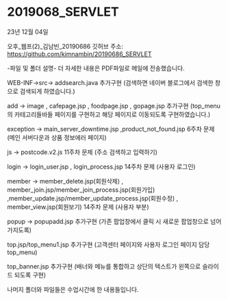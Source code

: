 # 2019068_SERVLET

23년 12월 04일

오후_웹프(2)_김남빈_20190686
깃허브 주소: https://github.com/kimnambin/20190686_SERVLET

-파일 및 폴더 설명- 더 자세한 내용은  PDF파일로 메일에 전송했습니다.

WEB-INF->src-> addsearch.java
추가구현 (검색하면 네이버 블로그에서 검색한 창으로 검색되게 하였습니다.)

add -> image , cafepage.jsp , foodpage.jsp , gopage.jsp
추가구현 (top_menu의 카테고리들바들 페이지를 구현하고 해당 페이지로 이동되도록 구현하였습니다.)

exception -> main_server_downtime.jsp ,product_not_found.jsp
6주차 문제 (메인 서버다운과 상품 정보에러 페이지)

js -> postcode.v2.js 
11주차 문제 (주소 검색하고 입력하기)

login -> login_user.jsp , login_process.jsp
14주차 문제 (사용자 로그인)

member -> member_delete.jsp(회원삭제) , member_join.jsp/member_join_process.jsp(회원가입)
,member_update.jsp/member_update_process.jsp(회원수정) , member_view.jsp(회원보기)
14주차 문제 (사용자 부분)

popup -> popupadd.jsp
추가구현 (가존 팝업창에서 클릭 시 새로운 팝업창으로 넘어가지도록)

top.jsp/top_menu1.jsp 
추가구현 (고객센터 페이지와 사용자 로그인 페이지 담당 top_menu)

top_banner.jsp
추가구현 (배너와 메뉴를 통합하고 상단의 텍스트가 왼쪽으로 슬라이드 되도록 구현)

나머지 폴더와 파일들은 수업시간에 한 내용들입니다.

